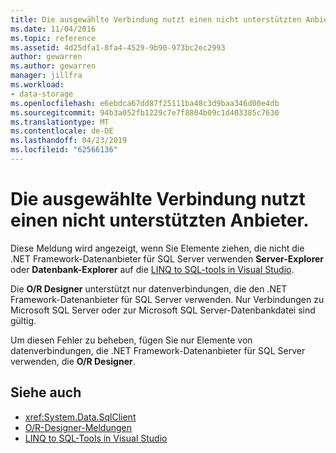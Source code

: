 ```yaml
---
title: Die ausgewählte Verbindung nutzt einen nicht unterstützten Anbieter.
ms.date: 11/04/2016
ms.topic: reference
ms.assetid: 4d25dfa1-8fa4-4529-9b90-973bc2ec2993
author: gewarren
ms.author: gewarren
manager: jillfra
ms.workload:
- data-storage
ms.openlocfilehash: e6ebdca67dd87f25111ba48c3d9baa346d00e4db
ms.sourcegitcommit: 94b3a052fb1229c7e7f8804b09c1d403385c7630
ms.translationtype: MT
ms.contentlocale: de-DE
ms.lasthandoff: 04/23/2019
ms.locfileid: "62566136"
---
```

# <a name="the-selected-connection-uses-an-unsupported-database-provider"></a>Die ausgewählte Verbindung nutzt einen nicht unterstützten Anbieter.

Diese Meldung wird angezeigt, wenn Sie Elemente ziehen, die nicht die .NET Framework-Datenanbieter für SQL Server verwenden **Server-Explorer** oder **Datenbank-Explorer** auf die [LINQ to SQL-tools in Visual Studio](../data-tools/linq-to-sql-tools-in-visual-studio2.md).

Die **O/R Designer** unterstützt nur datenverbindungen, die den .NET Framework-Datenanbieter für SQL Server verwenden. Nur Verbindungen zu Microsoft SQL Server oder zur Microsoft SQL Server-Datenbankdatei sind gültig.

Um diesen Fehler zu beheben, fügen Sie nur Elemente von datenverbindungen, die .NET Framework-Datenanbieter für SQL Server verwenden, die **O/R Designer**.

## <a name="see-also"></a>Siehe auch

- <xref:System.Data.SqlClient>
- [O/R-Designer-Meldungen](../data-tools/o-r-designer-messages.md)
- [LINQ to SQL-Tools in Visual Studio](../data-tools/linq-to-sql-tools-in-visual-studio2.md)
